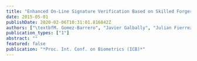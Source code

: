 ```yaml
---
title: "Enhanced On-Line Signature Verification Based on Skilled Forgery Detection Using Sigma-LogNormal Features"
date: 2015-05-01
publishDate: 2020-02-06T10:31:01.816842Z
authors: ["\textbfM. Gomez-Barrero", "Javier Galbally", "Julian Fierrez", "Javier Ortega-Garcia", "Réjean Plamondon"]
publication_types: ["1"]
abstract: ""
featured: false
publication: "*Proc. Int. Conf. on Biometrics (ICB)*"
---
```



